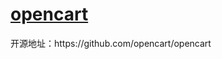 # **[opencart](https://github.com/opencart/opencart)**

开源地址：https:\/\/github.com\/opencart\/opencart

